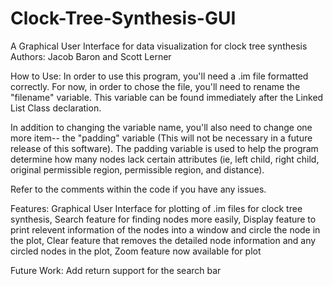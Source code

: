 # Clock-Tree-Synthesis-GUI
A Graphical User Interface for data visualization for clock tree synthesis
Authors: Jacob Baron and Scott Lerner

How to Use:
  In order to use this program, you'll need a .im file formatted correctly. For now, in order to chose the file, you'll need to rename the "filename" variable. This variable can be found immediately after the Linked List Class declaration.
  
  In addition to changing the variable name, you'll also need to change one more item-- the "padding" variable (This will not be necessary in a future release of this software). The padding variable is used to help the program determine how many nodes lack certain attributes (ie, left child, right child, original permissible region, permissible region, and distance).
  
  Refer to the comments within the code if you have any issues.

Features:
  Graphical User Interface for plotting of .im files for clock tree synthesis, 
  Search feature for finding nodes more easily, 
  Display feature to print relevent information of the nodes into a window and circle the node in the plot, 
  Clear feature that removes the detailed node information and any circled nodes in the plot, 
  Zoom feature now available for plot
 
Future Work:
  Add return support for the search bar
